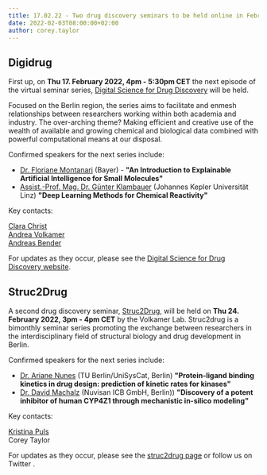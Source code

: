 ```yaml
---
title: 17.02.22 - Two drug discovery seminars to be held online in February
date: 2022-02-03T08:00:00+02:00
author: corey.taylor
---
```


## Digidrug

First up, on **Thu 17. February 2022, 4pm - 5:30pm CET** the next episode of the virtual seminar series, [Digital Science for Drug Discovery](http://www.digidrug.net/) will be held. 

Focused on the Berlin region, the series aims to facilitate and enmesh relationships between researchers working within both academia and industry. The over-arching theme? Making efficient and creative use of the wealth of available and growing chemical and biological data combined with powerful computational means at our disposal.

Confirmed speakers for the next series include: 

* [Dr. Floriane Montanari](https://www.linkedin.com/in/floriane-montanari-3577091b) (Bayer) - **"An Introduction to Explainable Artificial Intelligence for Small Molecules"**
* [Assist.-Prof. Mag. Dr. Günter Klambauer](https://www.jku.at/institut-fuer-machine-learning/ueber-uns/team/assist-prof-mag-dr-guenter-klambauer/) (Johannes Kepler Universität Linz) **"Deep Learning Methods for Chemical Reactivity"**

Key contacts:

<a href = "mailto: Clara.Christ@digidrug.net">Clara Christ</a><br>
<a href = "mailto: Andrea.Volkamer@digidrug.net">Andrea Volkamer</a><br>
<a href = "mailto: Andreas.Bender@digidrug.net">Andreas Bender</a>

For updates as they occur, please see the [Digital Science for Drug Discovery website](http://www.digidrug.net/).

## Struc2Drug

A second drug discovery seminar, [Struc2Drug](https://volkamerlab.org/outreach/struc2drug/), will be held on **Thu 24. February 2022, 3pm - 4pm CET** by the Volkamer Lab. Struc2drug is a bimonthly seminar series promoting the exchange between researchers in the interdisciplinary field of structural biology and drug development in Berlin.

Confirmed speakers for the next series include:

* [Dr. Ariane Nunes](https://www.unisyscat.de/people/nunes-alves-ariane.html) (TU Berlin/UniSysCat, Berlin) **"Protein-ligand binding kinetics in drug design: prediction of kinetic rates for kinases"**
* [Dr. David Machalz](https://www.linkedin.com/in/david-machalz/) (Nuvisan ICB GmbH, Berlin)) **"Discovery of a potent inhibitor of human CYP4Z1 through mechanistic in-silico modeling"**

Key contacts:

<a href = "mailto: kristina.puls@fu-berlin.de">Kristina Puls</a><br>
Corey Taylor<br>

For updates as they occur, please see the [struc2drug page](https://volkamerlab.org/outreach/struc2drug/) or follow us on Twitter <a href="https://twitter.com/struc2drug" target="_blank"><i class="icon fa-twitter"></i></a>.